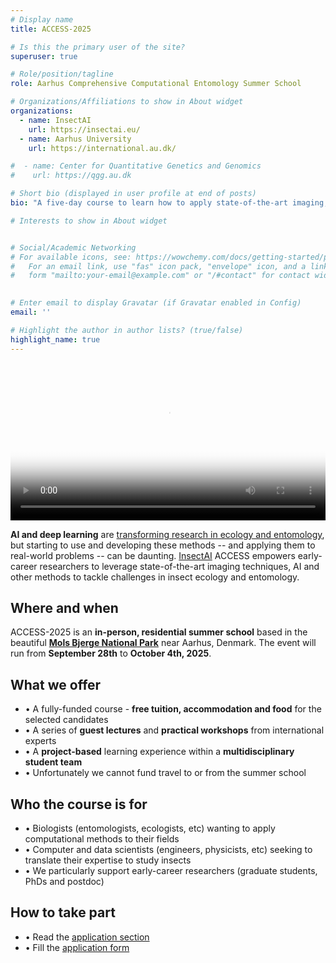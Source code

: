 ```yaml
---
# Display name
title: ACCESS-2025

# Is this the primary user of the site?
superuser: true

# Role/position/tagline
role: Aarhus Comprehensive Computational Entomology Summer School

# Organizations/Affiliations to show in About widget
organizations:
  - name: InsectAI
    url: https://insectai.eu/
  - name: Aarhus University
    url: https://international.au.dk/

#  - name: Center for Quantitative Genetics and Genomics
#    url: https://qgg.au.dk

# Short bio (displayed in user profile at end of posts)
bio: "A five-day course to learn how to apply state-of-the-art imaging, deep-learning and AI methods to insect ecology and entomology"

# Interests to show in About widget


# Social/Academic Networking
# For available icons, see: https://wowchemy.com/docs/getting-started/page-builder/#icons
#   For an email link, use "fas" icon pack, "envelope" icon, and a link in the
#   form "mailto:your-email@example.com" or "/#contact" for contact widget.

  
# Enter email to display Gravatar (if Gravatar enabled in Config)
email: ''

# Highlight the author in author lists? (true/false)
highlight_name: true
---
```




<video id="video" controls="controls" poster="video/placeholder.jpg" preload width="100%">
<source id="mp4" src="video/ACCESS-2025.mp4" type="video/mp4">
</video>


**AI and deep learning** are [transforming research in ecology and entomology](https://www.pnas.org/doi/10.1073/pnas.2002545117), 
but starting to use and developing these methods -- and applying them to real-world problems -- can be daunting.
[InsectAI](https://insectai.eu/) ACCESS empowers early-career researchers to leverage state-of-the-art imaging techniques, AI and other methods 
to tackle challenges in insect ecology and entomology.


## Where and when
ACCESS-2025 is an **in-person, residential summer school** based in the beautiful [**Mols Bjerge National Park**](https://www.naturhistoriskmuseum.dk/mols-laboratory) 
near Aarhus, Denmark. The event will run from **September 28th** to **October 4th, 2025**. 

## What we offer
* • A fully-funded course - **free tuition, accommodation and food** for the selected candidates
* • A series of **guest lectures** and **practical workshops** from international experts
* • A **project-based** learning experience within a **multidisciplinary student team**
* • Unfortunately we cannot fund travel to or from the summer school

## Who the course is for
* • Biologists (entomologists, ecologists, etc) wanting to apply computational methods to their fields
* • Computer and data scientists (engineers, physicists, etc) seeking to translate their expertise to study insects
* • We particularly support early-career researchers (graduate students, PhDs and postdoc)

## How to take part
* • Read the [application section](#application)
* • Fill the [application form](https://forms.gle/egpk1u3Lq7Y8NXJZA)

